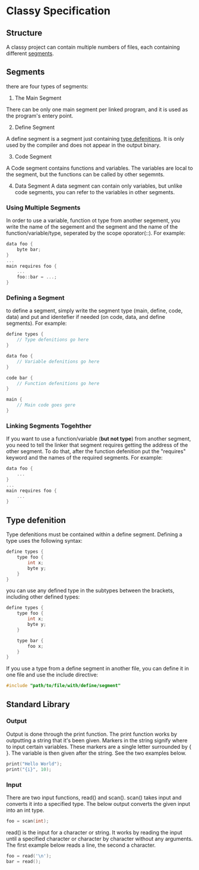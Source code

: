 # Classy Specification

## Structure

A classy project can contain multiple numbers of files, each containing different [segments](#Segments).

## Segments

there are four types of segments:

1. The Main Segment

  There can be only one main segment per linked program, and it is used as the program's entery point.

2. Define Segment

  A define segment is a segment just containing [type defenitions](#Type-Defenition). It is only used by the compiler and does not appear in the output binary.

3. Code Segment

  A Code segment contains functions and variables. The variables are local to the segment, but the functions can be called by other segemnts.

4. Data Segment
  A data segment can contain only variables, but unlike code segments, you can refer to the variables in other segments.

### Using Multiple Segments

In order to use a variable, function ot type from another segement, you write the name of the segement and the segment and the name of the function/variable/type, seperated by the scope oporator(::). For example:

``` c
data foo {
    byte bar;
}
...
main requires foo {
    ...
    foo::bar = ...;
}
```

### Defining a Segment

to define a segment, simply write the segment type (main, define, code, data) and put and identefier if needed (on code, data, and define segments). For example:

```c
define types {
    // Type defenitions go here
}

data foo {
    // Variable defenitions go here
}

code bar {
    // Function defenitions go here
}

main {
    // Main code goes gere
}
```

### Linking Segments Togehther

If you want to use a function/variable (__but not type__) from another segment, you need to tell the linker that segment requires getting the address of the other segment. To do that, after the function defenition put the "requires" keyword and the names of the required segments. For example:

```c
data foo {
    ...
}
...
main requires foo {
    ...
}
```

## Type defenition

Type defenitions must be contained within a define segment. Defining a type uses the following syntax:

```c
define types {
    type foo {
        int x;
        byte y;
    }
}
```

you can use any defined type in the subtypes between the brackets, including other defined types:

```c
define types {
    type foo {
        int x;
        byte y;
    }

    type bar {
        foo x;
    }
}
```

If you use a type from a define segment in another file, you can define it in one file and use the include directive:

```c
#include "path/to/file/with/define/segment"
```
## Standard Library

### Output

Output is done through the print function. The print function works by outputting a string that it's been given. Markers in the string signify where to input certain variables. These markers are a single letter surrounded by { }. The variable is then given after the string. See the two examples below.

```c
print("Hello World");
print("{i}", 10);
```

### Input

There are two input functions, read() and scan(). scan() takes input and converts it into a specified type. The below output converts the given input into an int type.

```c
foo = scan(int);
```

read() is the input for a character or string. It works by reading the input until a specified character or character by character without any arguments. The first example below reads a line, the second a character.
```c
foo = read('\n');
bar = read();
```
